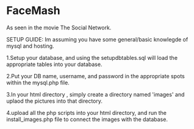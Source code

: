 # FaceMash
As seen in the movie The Social Network.



SETUP GUIDE:
Im assuming you have some general/basic knowlegde of mysql and hosting.


1.Setup your database, and using the setupdbtables.sql will load the appropriate tables into your database.

2.Put your DB name, username, and password in the appropriate spots within the mysql.php file.

3.In your html directory , simply create a directory named 'images' and uplaod the pictures into that directory.

4.upload all the php scripts into your html directory, and run the install_images.php file to connect the images with the database.
